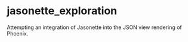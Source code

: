 # jasonette_exploration

Attempting an integration of Jasonette into the JSON view rendering of Phoenix.